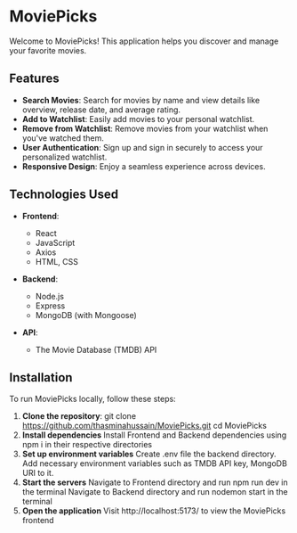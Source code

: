 # MoviePicks

Welcome to MoviePicks! This application helps you discover and manage your favorite movies.

## Features

- **Search Movies**: Search for movies by name and view details like overview, release date, and average rating.
- **Add to Watchlist**: Easily add movies to your personal watchlist.
- **Remove from Watchlist**: Remove movies from your watchlist when you've watched them.
- **User Authentication**: Sign up and sign in securely to access your personalized watchlist.
- **Responsive Design**: Enjoy a seamless experience across devices.

## Technologies Used

- **Frontend**:
  - React
  - JavaScript
  - Axios
  - HTML, CSS
  
- **Backend**:
  - Node.js
  - Express
  - MongoDB (with Mongoose)
  
- **API**:
  - The Movie Database (TMDB) API

## Installation

To run MoviePicks locally, follow these steps:

1. **Clone the repository**:
   git clone https://github.com/thasminahussain/MoviePicks.git
   cd MoviePicks
2. **Install dependencies**
   Install Frontend and Backend dependencies using npm i in their respective directories
3. **Set up environment variables**
    Create .env file the backend directory.
    Add necessary environment variables such as TMDB API key, MongoDB URI to it. 
4. **Start the servers**
    Navigate to Frontend directory and run npm run dev in the terminal
    Navigate to Backend directory and run nodemon start in the terminal
5. **Open the application**
    Visit http://localhost:5173/ to view the MoviePicks frontend

